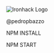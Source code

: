 ﻿![Ironhack Logo](https://media.licdn.com/dms/image/C4D03AQFdU_Pi7FHLAA/profile-displayphoto-shrink_200_200/0?e=1574294400&v=beta&t=qQAhR5scc6cAFZQpt8v84bMHDob0xrQnbtH0IyWgx0s)

@pedropbazzo


NPM INSTALL

NPM START 
